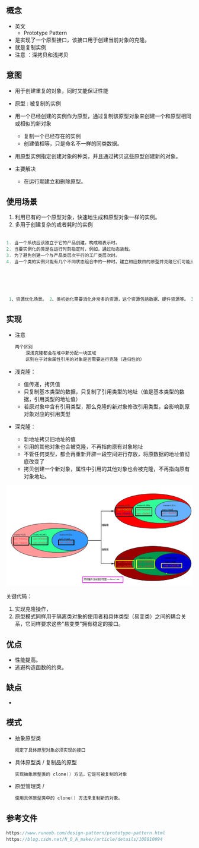 ## 概念
* 英文
    * Prototype Pattern
* 是实现了一个原型接口，该接口用于创建当前对象的克隆。
* 就是复制实例
* 注意 ：深拷贝和浅拷贝



## 意图

* 用于创建重复的对象，同时又能保证性能

* 原型   : 被复制的实例

* 用一个已经创建的实例作为原型，通过复制该原型对象来创建一个和原型相同或相似的新对象

    * 复制一个已经存在的实例
    * 创建值相等，只是命名不一样的同类数据。

* 用原型实例指定创建对象的种类，并且通过拷贝这些原型创建新的对象。

    

* 主要解决
  
    * 在运行期建立和删除原型。
## 使用场景

1. 利用已有的一个原型对象，快速地生成和原型对象一样的实例。
2. 多用于创建复杂的或者耗时的实例

```go

1. 当一个系统应该独立于它的产品创建，构成和表示时。 
2. 当要实例化的类是在运行时刻指定时，例如，通过动态装载。 
3. 为了避免创建一个与产品类层次平行的工厂类层次时。 
4. 当一个类的实例只能有几个不同状态组合中的一种时。建立相应数目的原型并克隆它们可能比每次用合适的状态手工实例化该类更方便一些。





 1、资源优化场景。 2、类初始化需要消化非常多的资源，这个资源包括数据、硬件资源等。 3、性能和安全要求的场景。 4、通过 new 产生一个对象需要非常繁琐的数据准备或访问权限，则可以使用原型模式。 5、一个对象多个修改者的场景。 6、一个对象需要提供给其他对象访问，而且各个调用者可能都需要修改其值时，可以考虑使用原型模式拷贝多个对象供调用者使用。 7、在实际项目中，原型模式很少单独出现，一般是和工厂方法模式一起出现，通过 clone 的方法创建一个对象，然后由工厂方法提供给调用者。原型模式已经与 Java 融为浑然一体，大家可以随手拿来使用
```



## 实现

* 注意

    ```java
    两个区别
        深浅克隆都会在堆中新分配一块区域
        区别在于对象属性引用的对象是否需要进行克隆（递归性的）
    ```

* 浅克隆：

    * 值传递，拷贝值
    * 只复制基本类型的数据，只复制了引用类型的地址（值是基本类型的数据，引用类型的地址值）
    * 若原对象中含有引用类型，那么克隆的新对象修改引用类型，会影响到原对象对应的引用类型

* 深克隆：

    * 新地址拷贝旧地址的值
    * 引用的其他对象也会被克隆，不再指向原有对象地址
    * 不管任何类型，都会再重新开辟一段空间进行存放，将原数据的地址值彻底改变了
    * 拷贝创建一个新对象，属性中引用的其他对象也会被克隆，不再指向原有对象地址。

![image-20210221000332854](image-20210221000332854.png)

关键代码：
1. 实现克隆操作，
2. 原型模式同样用于隔离类对象的使用者和具体类型（易变类）之间的耦合关系，它同样要求这些"易变类"拥有稳定的接口。 

## 优点

*   性能提高。 
*   逃避构造函数的约束。


## 缺点

* 

    



## 模式

*   抽象原型类

    ```go
    规定了具体原型对象必须实现的接口
    ```

*   具体原型类 / 复制品的原型

    ```go
    实现抽象原型类的 clone() 方法，它是可被复制的对象
    ```

*   原型管理类 /

    ```go
    使用具体原型类中的 clone() 方法来复制新的对象。
    ```





## 参考文件

```go
https://www.runoob.com/design-pattern/prototype-pattern.html
https://blog.csdn.net/N_O_A_maker/article/details/108010094
```

